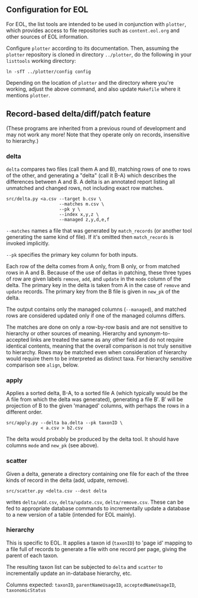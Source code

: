 
## Configuration for EOL

For EOL, the list tools are intended to be used in conjunction with
`plotter`, which provides access to file repositories such as
`content.eol.org` and other sources of EOL information.

Configure `plotter` according to its documentation.  Then, assuming
the `plotter` repository is cloned in directory `../plotter`, do the
following in your `listtools` working directory:

    ln -sfT ../plotter/config config

Depending on the location of `plotter` and the directory where you're
working, adjust the above command, and also update `Makefile` where it
mentions `plotter`.

## Record-based delta/diff/patch feature

(These programs are inherited from a previous round of development and
may not work any more!  Note that they operate only on records,
insensitive to hierarchy.)

### delta

`delta` compares two files (call them A and B), matching rows of one
to rows of the other, and generating a "delta" (call it B-A) which
describes the differences between A and B.  A delta is an annotated
report listing all unmatched and changed rows, not including exact row
matches.

    src/delta.py <a.csv --target b.csv \
                        --matches m.csv \
                        --pk y \
                        --index x,y,z \
                        --managed z,y,d,e,f

`--matches` names a file that was generated by `match_records` (or
another tool generating the same kind of file).  If it's omitted then
`match_records` is invoked implicitly.

`--pk` specifies the primary key column for both inputs.

Each row of the delta comes from A only, from B only, or from matched
rows in A and B.  Because of the use of deltas in patching, these
three types of row are given labels `remove`, `add`, and `update` in
the `mode` column of the delta.  The primary key in the delta is taken
from A in the case of `remove` and `update` records.  The primary key
from the B file is given in `new_pk` of the delta.

The output contains only the managed columns (`--managed`), and matched
rows are considered updated only if one of the managed columns
differs.

The matches are done on only a row-by-row basis and are not sensitive
to hierarchy or other sources of meaning.  Hierarchy and
synonym-to-accepted links are treated the same as any other field and
do not require identical contents, meaning that the overall comparison
is not truly sensitive to hierarchy.  Rows may be matched even
when consideration of hierarchy would require them to be interpreted
as distinct taxa.  For hierarchy sensitive comparison see `align`, below.

### apply

Applies a sorted delta, B-A, to a sorted file A (which typically would be
the A file from which the delta was generated), generating a file B′.
B′ will be projection of B to the given 'managed' columns, with
perhaps the rows in a different order.

    src/apply.py --delta ba.delta --pk taxonID \
                 < a.csv > b2.csv

The delta would probably be produced by the delta tool.  It should
have columns `mode` and `new_pk` (see above).

### scatter

Given a delta, generate a directory containing one file for each of
the three kinds of record in the delta (add, udpate, remove).

    src/scatter.py <delta.csv --dest delta

writes `delta/add.csv`, `delta/update.csv`, `delta/remove.csv`.  These
can be fed to appropriate database commands to incrementally update a
database to a new version of a table (intended for EOL mainly).

### hierarchy

This is specific to EOL.  It applies a taxon id (`taxonID`) to 
'page id' mapping to a file full of records to generate a file
with one record per page, giving the parent of each taxon.

The resulting taxon list can be subjected to `delta` and `scatter` to
incrementally update an in-database hierarchy, etc.

Columns expected: `taxonID`, `parentNameUsageID`,
`acceptedNameUsageID`, `taxonomicStatus`
